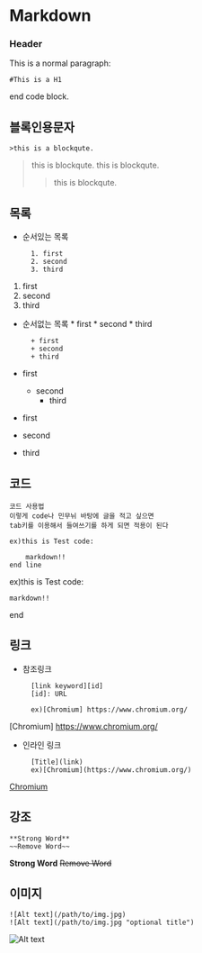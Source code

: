 # Markdown
### Header
This is a normal paragraph:

	#This is a H1
end code block.

## 블록인용문자

	>this is a blockqute.
>this is blockqute.
> this is blockqute.
>>this is blockqute.

## 목록
* 순서있는 목록

 		1. first
 		2. second
 		3. third

1. first
2. second
3. third

* 순서없는 목록
 		* first
			* second
				* third

		+ first
		+ second
		+ third

* first
	* second
		* third

* first
* second
* third	

## 코드
	코드 사용법
	이렇게 code나 민무뉘 바탕에 글을 적고 싶으면
	tab키를 이용해서 들여쓰기를 하게 되면 적용이 된다
	
	ex)this is Test code:

		markdown!!
	end line
	
ex)this is Test code:

	markdown!!
end 

## 링크

* 참조링크

 		[link keyword][id]
		[id]: URL

		ex)[Chromium] https://www.chromium.org/

[Chromium] https://www.chromium.org/

* 인라인 링크

		[Title](link)
 		ex)[Chromium](https://www.chromium.org/)

[Chromium](https://www.chromium.org/)

## 강조

	**Strong Word**
	~~Remove Word~~

**Strong Word**
~~Remove Word~~

## 이미지

	![Alt text](/path/to/img.jpg)
	![Alt text](/path/to/img.jpg "optional title")
	
![Alt text](./chromium.jpg)